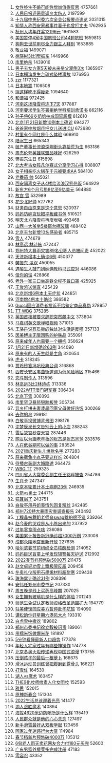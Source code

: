 1. [女性终生不婚可能性增加值得反思](https://s.weibo.com//weibo?q=%23%E5%A5%B3%E6%80%A7%E7%BB%88%E7%94%9F%E4%B8%8D%E5%A9%9A%E5%8F%AF%E8%83%BD%E6%80%A7%E5%A2%9E%E5%8A%A0%E5%80%BC%E5%BE%97%E5%8F%8D%E6%80%9D%23&Refer=top) 4757661
2. [人民日报评恶意返乡太伤人](https://s.weibo.com//weibo?q=%23%E4%BA%BA%E6%B0%91%E6%97%A5%E6%8A%A5%E8%AF%84%E6%81%B6%E6%84%8F%E8%BF%94%E4%B9%A1%E5%A4%AA%E4%BC%A4%E4%BA%BA%23&Refer=top) 2197599
3. [十九届中央纪委六次全会公报要点速览](https://s.weibo.com//weibo?q=%23%E5%8D%81%E4%B9%9D%E5%B1%8A%E4%B8%AD%E5%A4%AE%E7%BA%AA%E5%A7%94%E5%85%AD%E6%AC%A1%E5%85%A8%E4%BC%9A%E5%85%AC%E6%8A%A5%E8%A6%81%E7%82%B9%E9%80%9F%E8%A7%88%23&Refer=top) 2031015
4. [知情人称西安家暴事件妻子也曾打丈夫](https://s.weibo.com//weibo?q=%23%E7%9F%A5%E6%83%85%E4%BA%BA%E7%A7%B0%E8%A5%BF%E5%AE%89%E5%AE%B6%E6%9A%B4%E4%BA%8B%E4%BB%B6%E5%A6%BB%E5%AD%90%E4%B9%9F%E6%9B%BE%E6%89%93%E4%B8%88%E5%A4%AB%23&Refer=top) 1762935
5. [杭州人均年终奖12196元](https://s.weibo.com//weibo?q=%23%E6%9D%AD%E5%B7%9E%E4%BA%BA%E5%9D%87%E5%B9%B4%E7%BB%88%E5%A5%9612196%E5%85%83%23&Refer=top) 1661583
6. [美国暂停4家中国航班公司44趟航班](https://s.weibo.com//weibo?q=%23%E7%BE%8E%E5%9B%BD%E6%9A%82%E5%81%9C4%E5%AE%B6%E4%B8%AD%E5%9B%BD%E8%88%AA%E7%8F%AD%E5%85%AC%E5%8F%B844%E8%B6%9F%E8%88%AA%E7%8F%AD%23&Refer=top) 1659813
7. [狗狗去世前用尽全力跟主人拜别](https://s.weibo.com//weibo?q=%23%E7%8B%97%E7%8B%97%E5%8E%BB%E4%B8%96%E5%89%8D%E7%94%A8%E5%B0%BD%E5%85%A8%E5%8A%9B%E8%B7%9F%E4%B8%BB%E4%BA%BA%E6%8B%9C%E5%88%AB%23&Refer=top) 1653885
8. [敬业福](https://s.weibo.com//weibo?q=%E6%95%AC%E4%B8%9A%E7%A6%8F&Refer=top) 1499071
9. [徐瑛彬3比1樊振东](https://s.weibo.com//weibo?q=%23%E5%BE%90%E7%91%9B%E5%BD%AC3%E6%AF%941%E6%A8%8A%E6%8C%AF%E4%B8%9C%23&Refer=top) 1449966
10. [库里绝杀](https://s.weibo.com//weibo?q=%23%E5%BA%93%E9%87%8C%E7%BB%9D%E6%9D%80%23&Refer=top) 1439016
11. [男子去女方家5天被未来岳父灌倒3次](https://s.weibo.com//weibo?q=%23%E7%94%B7%E5%AD%90%E5%8E%BB%E5%A5%B3%E6%96%B9%E5%AE%B65%E5%A4%A9%E8%A2%AB%E6%9C%AA%E6%9D%A5%E5%B2%B3%E7%88%B6%E7%81%8C%E5%80%923%E6%AC%A1%23&Refer=top) 1365907
12. [日本横滨发生台球式坠楼事故](https://s.weibo.com//weibo?q=%23%E6%97%A5%E6%9C%AC%E6%A8%AA%E6%BB%A8%E5%8F%91%E7%94%9F%E5%8F%B0%E7%90%83%E5%BC%8F%E5%9D%A0%E6%A5%BC%E4%BA%8B%E6%95%85%23&Refer=top) 1276956
13. [zzr](https://s.weibo.com//weibo?q=zzr&Refer=top) 1177321
14. [日本地震](https://s.weibo.com//weibo?q=%E6%97%A5%E6%9C%AC%E5%9C%B0%E9%9C%87&Refer=top) 1106508
15. [照这样吃不得瘦死](https://s.weibo.com//weibo?q=%23%E7%85%A7%E8%BF%99%E6%A0%B7%E5%90%83%E4%B8%8D%E5%BE%97%E7%98%A6%E6%AD%BB%23&Refer=top) 1094640
16. [和谐福](https://s.weibo.com//weibo?q=%23%E5%92%8C%E8%B0%90%E7%A6%8F%23&Refer=top) 972425
17. [河南这场降雪将连下7天](https://s.weibo.com//weibo?q=%23%E6%B2%B3%E5%8D%97%E8%BF%99%E5%9C%BA%E9%99%8D%E9%9B%AA%E5%B0%86%E8%BF%9E%E4%B8%8B7%E5%A4%A9%23&Refer=top) 877887
18. [河南要求学生签署拒绝学科培训承诺书](https://s.weibo.com//weibo?q=%23%E6%B2%B3%E5%8D%97%E8%A6%81%E6%B1%82%E5%AD%A6%E7%94%9F%E7%AD%BE%E7%BD%B2%E6%8B%92%E7%BB%9D%E5%AD%A6%E7%A7%91%E5%9F%B9%E8%AE%AD%E6%89%BF%E8%AF%BA%E4%B9%A6%23&Refer=top) 862116
19. [孙子将69岁奶奶拍成国际超模](https://s.weibo.com//weibo?q=%23%E5%AD%99%E5%AD%90%E5%B0%8669%E5%B2%81%E5%A5%B6%E5%A5%B6%E6%8B%8D%E6%88%90%E5%9B%BD%E9%99%85%E8%B6%85%E6%A8%A1%23&Refer=top) 812610
20. [北京1月21日新增10例本土确诊](https://s.weibo.com//weibo?q=%23%E5%8C%97%E4%BA%AC1%E6%9C%8821%E6%97%A5%E6%96%B0%E5%A2%9E10%E4%BE%8B%E6%9C%AC%E5%9C%9F%E7%A1%AE%E8%AF%8A%23&Refer=top) 694277
21. [爸爸家中放烟花把女儿送进ICU](https://s.weibo.com//weibo?q=%23%E7%88%B8%E7%88%B8%E5%AE%B6%E4%B8%AD%E6%94%BE%E7%83%9F%E8%8A%B1%E6%8A%8A%E5%A5%B3%E5%84%BF%E9%80%81%E8%BF%9BICU%23&Refer=top) 672680
22. [村里有个网红是什么体验](https://s.weibo.com//weibo?q=%23%E6%9D%91%E9%87%8C%E6%9C%89%E4%B8%AA%E7%BD%91%E7%BA%A2%E6%98%AF%E4%BB%80%E4%B9%88%E4%BD%93%E9%AA%8C%23&Refer=top) 669910
23. [陆沉生日](https://s.weibo.com//weibo?q=%E9%99%86%E6%B2%89%E7%94%9F%E6%97%A5&Refer=top) 665343
24. [破产董事长流浪深圳街头靠拾荒为生](https://s.weibo.com//weibo?q=%23%E7%A0%B4%E4%BA%A7%E8%91%A3%E4%BA%8B%E9%95%BF%E6%B5%81%E6%B5%AA%E6%B7%B1%E5%9C%B3%E8%A1%97%E5%A4%B4%E9%9D%A0%E6%8B%BE%E8%8D%92%E4%B8%BA%E7%94%9F%23&Refer=top) 663186
25. [周杰伦夸英雄联盟品味好](https://s.weibo.com//weibo?q=%E5%91%A8%E6%9D%B0%E4%BC%A6%E5%A4%B8%E8%8B%B1%E9%9B%84%E8%81%94%E7%9B%9F%E5%93%81%E5%91%B3%E5%A5%BD&Refer=top) 626259
26. [樊振东生日](https://s.weibo.com//weibo?q=%E6%A8%8A%E6%8C%AF%E4%B8%9C%E7%94%9F%E6%97%A5&Refer=top) 615898
27. [北大考古女孩凡尔赛式分享学习心得](https://s.weibo.com//weibo?q=%23%E5%8C%97%E5%A4%A7%E8%80%83%E5%8F%A4%E5%A5%B3%E5%AD%A9%E5%87%A1%E5%B0%94%E8%B5%9B%E5%BC%8F%E5%88%86%E4%BA%AB%E5%AD%A6%E4%B9%A0%E5%BF%83%E5%BE%97%23&Refer=top) 608807
28. [女子相亲吃火锅花千元被要求AA](https://s.weibo.com//weibo?q=%23%E5%A5%B3%E5%AD%90%E7%9B%B8%E4%BA%B2%E5%90%83%E7%81%AB%E9%94%85%E8%8A%B1%E5%8D%83%E5%85%83%E8%A2%AB%E8%A6%81%E6%B1%82AA%23&Refer=top) 584100
29. [老番茄 帅](https://s.weibo.com//weibo?q=%E8%80%81%E7%95%AA%E8%8C%84%20%E5%B8%85&Refer=top) 565021
30. [西安隔离女子从4楼给流浪汉扔热饭](https://s.weibo.com//weibo?q=%23%E8%A5%BF%E5%AE%89%E9%9A%94%E7%A6%BB%E5%A5%B3%E5%AD%90%E4%BB%8E4%E6%A5%BC%E7%BB%99%E6%B5%81%E6%B5%AA%E6%B1%89%E6%89%94%E7%83%AD%E9%A5%AD%23&Refer=top) 564929
31. [新东方6个月亏损8亿至9亿美元](https://s.weibo.com//weibo?q=%23%E6%96%B0%E4%B8%9C%E6%96%B96%E4%B8%AA%E6%9C%88%E4%BA%8F%E6%8D%9F8%E4%BA%BF%E8%87%B39%E4%BA%BF%E7%BE%8E%E5%85%83%23&Refer=top) 564880
32. [故宫 雪](https://s.weibo.com//weibo?q=%E6%95%85%E5%AE%AB%20%E9%9B%AA&Refer=top) 532989
33. [花少北好帅](https://s.weibo.com//weibo?q=%E8%8A%B1%E5%B0%91%E5%8C%97%E5%A5%BD%E5%B8%85&Refer=top) 527762
34. [财务自由原来是这个意思](https://s.weibo.com//weibo?q=%23%E8%B4%A2%E5%8A%A1%E8%87%AA%E7%94%B1%E5%8E%9F%E6%9D%A5%E6%98%AF%E8%BF%99%E4%B8%AA%E6%84%8F%E6%80%9D%23&Refer=top) 520937
35. [妈妈防娃贪玩把平板藏书包](https://s.weibo.com//weibo?q=%23%E5%A6%88%E5%A6%88%E9%98%B2%E5%A8%83%E8%B4%AA%E7%8E%A9%E6%8A%8A%E5%B9%B3%E6%9D%BF%E8%97%8F%E4%B9%A6%E5%8C%85%23&Refer=top) 510521
36. [明天北方降雪将再度增强](https://s.weibo.com//weibo?q=%23%E6%98%8E%E5%A4%A9%E5%8C%97%E6%96%B9%E9%99%8D%E9%9B%AA%E5%B0%86%E5%86%8D%E5%BA%A6%E5%A2%9E%E5%BC%BA%23&Refer=top) 493468
37. [山西一大爷坐5楼窗台擦玻璃](https://s.weibo.com//weibo?q=%23%E5%B1%B1%E8%A5%BF%E4%B8%80%E5%A4%A7%E7%88%B7%E5%9D%905%E6%A5%BC%E7%AA%97%E5%8F%B0%E6%93%A6%E7%8E%BB%E7%92%83%23&Refer=top) 488402
38. [北京丰台新增10名感染者](https://s.weibo.com//weibo?q=%23%E5%8C%97%E4%BA%AC%E4%B8%B0%E5%8F%B0%E6%96%B0%E5%A2%9E10%E5%90%8D%E6%84%9F%E6%9F%93%E8%80%85%23&Refer=top) 485715
39. [雪人](https://s.weibo.com//weibo?q=%E9%9B%AA%E4%BA%BA&Refer=top) 474679
40. [林高远 林诗栋](https://s.weibo.com//weibo?q=%E6%9E%97%E9%AB%98%E8%BF%9C%20%E6%9E%97%E8%AF%97%E6%A0%8B&Refer=top) 472447
41. [郑州特大暴雨灾害89名公职人员被问责](https://s.weibo.com//weibo?q=%23%E9%83%91%E5%B7%9E%E7%89%B9%E5%A4%A7%E6%9A%B4%E9%9B%A8%E7%81%BE%E5%AE%B389%E5%90%8D%E5%85%AC%E8%81%8C%E4%BA%BA%E5%91%98%E8%A2%AB%E9%97%AE%E8%B4%A3%23&Refer=top) 452022
42. [天津新增本土确诊6例](https://s.weibo.com//weibo?q=%23%E5%A4%A9%E6%B4%A5%E6%96%B0%E5%A2%9E%E6%9C%AC%E5%9C%9F%E7%A1%AE%E8%AF%8A6%E4%BE%8B%23&Refer=top) 450377
43. [樊振东 混双](https://s.weibo.com//weibo?q=%E6%A8%8A%E6%8C%AF%E4%B8%9C%20%E6%B7%B7%E5%8F%8C&Refer=top) 450055
44. [遇陌生人敲门姐妹俩教科书式应对](https://s.weibo.com//weibo?q=%23%E9%81%87%E9%99%8C%E7%94%9F%E4%BA%BA%E6%95%B2%E9%97%A8%E5%A7%90%E5%A6%B9%E4%BF%A9%E6%95%99%E7%A7%91%E4%B9%A6%E5%BC%8F%E5%BA%94%E5%AF%B9%23&Refer=top) 446086
45. [信你的谐](https://s.weibo.com//weibo?q=%23%E4%BF%A1%E4%BD%A0%E7%9A%84%E8%B0%90%23&Refer=top) 428866
46. [老外一家三口坐高铁全程不戴口罩](https://s.weibo.com//weibo?q=%23%E8%80%81%E5%A4%96%E4%B8%80%E5%AE%B6%E4%B8%89%E5%8F%A3%E5%9D%90%E9%AB%98%E9%93%81%E5%85%A8%E7%A8%8B%E4%B8%8D%E6%88%B4%E5%8F%A3%E7%BD%A9%23&Refer=top) 425925
47. [王俊凯送惊喜](https://s.weibo.com//weibo?q=%E7%8E%8B%E4%BF%8A%E5%87%AF%E9%80%81%E6%83%8A%E5%96%9C&Refer=top) 425439
48. [北京新增6例本土无症状](https://s.weibo.com//weibo?q=%23%E5%8C%97%E4%BA%AC%E6%96%B0%E5%A2%9E6%E4%BE%8B%E6%9C%AC%E5%9C%9F%E6%97%A0%E7%97%87%E7%8A%B6%23&Refer=top) 424851
49. [河南增4例本土确诊](https://s.weibo.com//weibo?q=%23%E6%B2%B3%E5%8D%97%E5%A2%9E4%E4%BE%8B%E6%9C%AC%E5%9C%9F%E7%A1%AE%E8%AF%8A%23&Refer=top) 386582
50. [Gucci回应消费者投诉不给鉴定商品真伪](https://s.weibo.com//weibo?q=%23Gucci%E5%9B%9E%E5%BA%94%E6%B6%88%E8%B4%B9%E8%80%85%E6%8A%95%E8%AF%89%E4%B8%8D%E7%BB%99%E9%89%B4%E5%AE%9A%E5%95%86%E5%93%81%E7%9C%9F%E4%BC%AA%23&Refer=top) 378957
51. [TT WBG](https://s.weibo.com//weibo?q=TT%20WBG&Refer=top) 375285
52. [英国首相被要求辞职突然飙中文](https://s.weibo.com//weibo?q=%23%E8%8B%B1%E5%9B%BD%E9%A6%96%E7%9B%B8%E8%A2%AB%E8%A6%81%E6%B1%82%E8%BE%9E%E8%81%8C%E7%AA%81%E7%84%B6%E9%A3%99%E4%B8%AD%E6%96%87%23&Refer=top) 373804
53. [马嘉祺英文歌弹唱视频](https://s.weibo.com//weibo?q=%23%E9%A9%AC%E5%98%89%E7%A5%BA%E8%8B%B1%E6%96%87%E6%AD%8C%E5%BC%B9%E5%94%B1%E8%A7%86%E9%A2%91%23&Refer=top) 371013
54. [王珞丹说有质量的独处对生活是反哺](https://s.weibo.com//weibo?q=%23%E7%8E%8B%E7%8F%9E%E4%B8%B9%E8%AF%B4%E6%9C%89%E8%B4%A8%E9%87%8F%E7%9A%84%E7%8B%AC%E5%A4%84%E5%AF%B9%E7%94%9F%E6%B4%BB%E6%98%AF%E5%8F%8D%E5%93%BA%23&Refer=top) 357133
55. [医美博主无限回购的护肤品](https://s.weibo.com//weibo?q=%E5%8C%BB%E7%BE%8E%E5%8D%9A%E4%B8%BB%E6%97%A0%E9%99%90%E5%9B%9E%E8%B4%AD%E7%9A%84%E6%8A%A4%E8%82%A4%E5%93%81&Refer=top) 355091
56. [原来成年人也需要一个拥抱](https://s.weibo.com//weibo?q=%23%E5%8E%9F%E6%9D%A5%E6%88%90%E5%B9%B4%E4%BA%BA%E4%B9%9F%E9%9C%80%E8%A6%81%E4%B8%80%E4%B8%AA%E6%8B%A5%E6%8A%B1%23&Refer=top) 350624
57. [1月21日新增确诊63例](https://s.weibo.com//weibo?q=%231%E6%9C%8821%E6%97%A5%E6%96%B0%E5%A2%9E%E7%A1%AE%E8%AF%8A63%E4%BE%8B%23&Refer=top) 344090
58. [原来有的人天生就是主角](https://s.weibo.com//weibo?q=%23%E5%8E%9F%E6%9D%A5%E6%9C%89%E7%9A%84%E4%BA%BA%E5%A4%A9%E7%94%9F%E5%B0%B1%E6%98%AF%E4%B8%BB%E8%A7%92%23&Refer=top) 320654
59. [虎卡](https://s.weibo.com//weibo?q=%E8%99%8E%E5%8D%A1&Refer=top) 318245
60. [贾玲秒答冯巩经典台词](https://s.weibo.com//weibo?q=%23%E8%B4%BE%E7%8E%B2%E7%A7%92%E7%AD%94%E5%86%AF%E5%B7%A9%E7%BB%8F%E5%85%B8%E5%8F%B0%E8%AF%8D%23&Refer=top) 316868
61. [西安长安区韦曲街道调为低风险地区](https://s.weibo.com//weibo?q=%23%E8%A5%BF%E5%AE%89%E9%95%BF%E5%AE%89%E5%8C%BA%E9%9F%A6%E6%9B%B2%E8%A1%97%E9%81%93%E8%B0%83%E4%B8%BA%E4%BD%8E%E9%A3%8E%E9%99%A9%E5%9C%B0%E5%8C%BA%23&Refer=top) 315466
62. [恋与制作人](https://s.weibo.com//weibo?q=%E6%81%8B%E4%B8%8E%E5%88%B6%E4%BD%9C%E4%BA%BA&Refer=top) 313596
63. [林高远3比2林诗栋](https://s.weibo.com//weibo?q=%23%E6%9E%97%E9%AB%98%E8%BF%9C3%E6%AF%942%E6%9E%97%E8%AF%97%E6%A0%8B%23&Refer=top) 313336
64. [2022WTT澳门冠军赛](https://s.weibo.com//weibo?q=%232022WTT%E6%BE%B3%E9%97%A8%E5%86%A0%E5%86%9B%E8%B5%9B%23&Refer=top) 306434
65. [北京下雪](https://s.weibo.com//weibo?q=%E5%8C%97%E4%BA%AC%E4%B8%8B%E9%9B%AA&Refer=top) 306093
66. [库里罕见暴怒狠踹板凳](https://s.weibo.com//weibo?q=%23%E5%BA%93%E9%87%8C%E7%BD%95%E8%A7%81%E6%9A%B4%E6%80%92%E7%8B%A0%E8%B8%B9%E6%9D%BF%E5%87%B3%23&Refer=top) 305734
67. [异乡打拼夫妻凌晨回家父母做好热饭](https://s.weibo.com//weibo?q=%23%E5%BC%82%E4%B9%A1%E6%89%93%E6%8B%BC%E5%A4%AB%E5%A6%BB%E5%87%8C%E6%99%A8%E5%9B%9E%E5%AE%B6%E7%88%B6%E6%AF%8D%E5%81%9A%E5%A5%BD%E7%83%AD%E9%A5%AD%23&Refer=top) 300269
68. [去你的岛](https://s.weibo.com//weibo?q=%E5%8E%BB%E4%BD%A0%E7%9A%84%E5%B2%9B&Refer=top) 299181
69. [白敬亭换微博背景图](https://s.weibo.com//weibo?q=%23%E7%99%BD%E6%95%AC%E4%BA%AD%E6%8D%A2%E5%BE%AE%E5%8D%9A%E8%83%8C%E6%99%AF%E5%9B%BE%23&Refer=top) 298176
70. [沈梦辰发长文告别云上的小店](https://s.weibo.com//weibo?q=%23%E6%B2%88%E6%A2%A6%E8%BE%B0%E5%8F%91%E9%95%BF%E6%96%87%E5%91%8A%E5%88%AB%E4%BA%91%E4%B8%8A%E7%9A%84%E5%B0%8F%E5%BA%97%23&Refer=top) 288243
71. [雪后故宫秒变天宫](https://s.weibo.com//weibo?q=%23%E9%9B%AA%E5%90%8E%E6%95%85%E5%AE%AB%E7%A7%92%E5%8F%98%E5%A4%A9%E5%AE%AB%23&Refer=top) 287446
72. [网友以为画老年妆的张杰是张杰爸爸](https://s.weibo.com//weibo?q=%23%E7%BD%91%E5%8F%8B%E4%BB%A5%E4%B8%BA%E7%94%BB%E8%80%81%E5%B9%B4%E5%A6%86%E7%9A%84%E5%BC%A0%E6%9D%B0%E6%98%AF%E5%BC%A0%E6%9D%B0%E7%88%B8%E7%88%B8%23&Refer=top) 283576
73. [人在低谷期可以做的事](https://s.weibo.com//weibo?q=%23%E4%BA%BA%E5%9C%A8%E4%BD%8E%E8%B0%B7%E6%9C%9F%E5%8F%AF%E4%BB%A5%E5%81%9A%E7%9A%84%E4%BA%8B%23&Refer=top) 283524
74. [2021重庆新生儿爆款名字](https://s.weibo.com//weibo?q=%232021%E9%87%8D%E5%BA%86%E6%96%B0%E7%94%9F%E5%84%BF%E7%88%86%E6%AC%BE%E5%90%8D%E5%AD%97%23&Refer=top) 277283
75. [原来章鱼小丸子要这样吃](https://s.weibo.com//weibo?q=%23%E5%8E%9F%E6%9D%A5%E7%AB%A0%E9%B1%BC%E5%B0%8F%E4%B8%B8%E5%AD%90%E8%A6%81%E8%BF%99%E6%A0%B7%E5%90%83%23&Refer=top) 264804
76. [待播古装剧大婚路透](https://s.weibo.com//weibo?q=%23%E5%BE%85%E6%92%AD%E5%8F%A4%E8%A3%85%E5%89%A7%E5%A4%A7%E5%A9%9A%E8%B7%AF%E9%80%8F%23&Refer=top) 264473
77. [WBG TT](https://s.weibo.com//weibo?q=WBG%20TT&Refer=top) 259325
78. [四川省人大常委会副主任王铭晖被查](https://s.weibo.com//weibo?q=%23%E5%9B%9B%E5%B7%9D%E7%9C%81%E4%BA%BA%E5%A4%A7%E5%B8%B8%E5%A7%94%E4%BC%9A%E5%89%AF%E4%B8%BB%E4%BB%BB%E7%8E%8B%E9%93%AD%E6%99%96%E8%A2%AB%E6%9F%A5%23&Refer=top) 254786
79. [生肖卡](https://s.weibo.com//weibo?q=%23%E7%94%9F%E8%82%96%E5%8D%A1%23&Refer=top) 247347
80. [北京本轮累计本土病例23例](https://s.weibo.com//weibo?q=%23%E5%8C%97%E4%BA%AC%E6%9C%AC%E8%BD%AE%E7%B4%AF%E8%AE%A1%E6%9C%AC%E5%9C%9F%E7%97%85%E4%BE%8B23%E4%BE%8B%23&Refer=top) 246935
81. [火箭vs勇士](https://s.weibo.com//weibo?q=%23%E7%81%AB%E7%AE%ADvs%E5%8B%87%E5%A3%AB%23&Refer=top) 244715
82. [猫耳崩了](https://s.weibo.com//weibo?q=%E7%8C%AB%E8%80%B3%E5%B4%A9%E4%BA%86&Refer=top) 243751
83. [白敬亭用丹姐表情包回复粉丝](https://s.weibo.com//weibo?q=%23%E7%99%BD%E6%95%AC%E4%BA%AD%E7%94%A8%E4%B8%B9%E5%A7%90%E8%A1%A8%E6%83%85%E5%8C%85%E5%9B%9E%E5%A4%8D%E7%B2%89%E4%B8%9D%23&Refer=top) 242485
84. [郑州720特大暴雨灾害调查报告](https://s.weibo.com//weibo?q=%23%E9%83%91%E5%B7%9E720%E7%89%B9%E5%A4%A7%E6%9A%B4%E9%9B%A8%E7%81%BE%E5%AE%B3%E8%B0%83%E6%9F%A5%E6%8A%A5%E5%91%8A%23&Refer=top) 240492
85. [丁程鑫被舞蹈老师夸swag跳的很不错](https://s.weibo.com//weibo?q=%23%E4%B8%81%E7%A8%8B%E9%91%AB%E8%A2%AB%E8%88%9E%E8%B9%88%E8%80%81%E5%B8%88%E5%A4%B8swag%E8%B7%B3%E7%9A%84%E5%BE%88%E4%B8%8D%E9%94%99%23&Refer=top) 239264
86. [赵今麦的哭戏是从小练出来的](https://s.weibo.com//weibo?q=%23%E8%B5%B5%E4%BB%8A%E9%BA%A6%E7%9A%84%E5%93%AD%E6%88%8F%E6%98%AF%E4%BB%8E%E5%B0%8F%E7%BB%83%E5%87%BA%E6%9D%A5%E7%9A%84%23&Refer=top) 237922
87. [过年零食囤点啥](https://s.weibo.com//weibo?q=%23%E8%BF%87%E5%B9%B4%E9%9B%B6%E9%A3%9F%E5%9B%A4%E7%82%B9%E5%95%A5%23&Refer=top) 236086
88. [美国累计报告新冠确诊超7000万例](https://s.weibo.com//weibo?q=%23%E7%BE%8E%E5%9B%BD%E7%B4%AF%E8%AE%A1%E6%8A%A5%E5%91%8A%E6%96%B0%E5%86%A0%E7%A1%AE%E8%AF%8A%E8%B6%857000%E4%B8%87%E4%BE%8B%23&Refer=top) 233008
89. [成都永陵地宫重新开放](https://s.weibo.com//weibo?q=%23%E6%88%90%E9%83%BD%E6%B0%B8%E9%99%B5%E5%9C%B0%E5%AE%AB%E9%87%8D%E6%96%B0%E5%BC%80%E6%94%BE%23&Refer=top) 227635
90. [哈尔滨春节前组织全员核酸检测](https://s.weibo.com//weibo?q=%23%E5%93%88%E5%B0%94%E6%BB%A8%E6%98%A5%E8%8A%82%E5%89%8D%E7%BB%84%E7%BB%87%E5%85%A8%E5%91%98%E6%A0%B8%E9%85%B8%E6%A3%80%E6%B5%8B%23&Refer=top) 214052
91. [妈妈目送盲童上学发现辅警每天护送](https://s.weibo.com//weibo?q=%23%E5%A6%88%E5%A6%88%E7%9B%AE%E9%80%81%E7%9B%B2%E7%AB%A5%E4%B8%8A%E5%AD%A6%E5%8F%91%E7%8E%B0%E8%BE%85%E8%AD%A6%E6%AF%8F%E5%A4%A9%E6%8A%A4%E9%80%81%23&Refer=top) 212992
92. [2022春节档预售破5000万](https://s.weibo.com//weibo?q=%232022%E6%98%A5%E8%8A%82%E6%A1%A3%E9%A2%84%E5%94%AE%E7%A0%B45000%E4%B8%87%23&Refer=top) 211475
93. [赵文卓轻功雪上飘极限反超](https://s.weibo.com//weibo?q=%23%E8%B5%B5%E6%96%87%E5%8D%93%E8%BD%BB%E5%8A%9F%E9%9B%AA%E4%B8%8A%E9%A3%98%E6%9E%81%E9%99%90%E5%8F%8D%E8%B6%85%23&Refer=top) 209458
94. [冬奥礼仪服用石墨烯材料超耐寒](https://s.weibo.com//weibo?q=%23%E5%86%AC%E5%A5%A5%E7%A4%BC%E4%BB%AA%E6%9C%8D%E7%94%A8%E7%9F%B3%E5%A2%A8%E7%83%AF%E6%9D%90%E6%96%99%E8%B6%85%E8%80%90%E5%AF%92%23&Refer=top) 209438
95. [珠海累计确诊31例](https://s.weibo.com//weibo?q=%23%E7%8F%A0%E6%B5%B7%E7%B4%AF%E8%AE%A1%E7%A1%AE%E8%AF%8A31%E4%BE%8B%23&Refer=top) 208396
96. [安伟任郑州市委书记](https://s.weibo.com//weibo?q=%23%E5%AE%89%E4%BC%9F%E4%BB%BB%E9%83%91%E5%B7%9E%E5%B8%82%E5%A7%94%E4%B9%A6%E8%AE%B0%23&Refer=top) 207330
97. [周五晚是线上买药高峰期](https://s.weibo.com//weibo?q=%23%E5%91%A8%E4%BA%94%E6%99%9A%E6%98%AF%E7%BA%BF%E4%B8%8A%E4%B9%B0%E8%8D%AF%E9%AB%98%E5%B3%B0%E6%9C%9F%23&Refer=top) 207025
98. [女生拥有玻璃肌是什么样的体验](https://s.weibo.com//weibo?q=%23%E5%A5%B3%E7%94%9F%E6%8B%A5%E6%9C%89%E7%8E%BB%E7%92%83%E8%82%8C%E6%98%AF%E4%BB%80%E4%B9%88%E6%A0%B7%E7%9A%84%E4%BD%93%E9%AA%8C%23&Refer=top) 201243
99. [师范生免试认定教师资格改革范围扩大](https://s.weibo.com//weibo?q=%23%E5%B8%88%E8%8C%83%E7%94%9F%E5%85%8D%E8%AF%95%E8%AE%A4%E5%AE%9A%E6%95%99%E5%B8%88%E8%B5%84%E6%A0%BC%E6%94%B9%E9%9D%A9%E8%8C%83%E5%9B%B4%E6%89%A9%E5%A4%A7%23&Refer=top) 194779
100. [驻美使馆回应美方暂停赴华航班](https://s.weibo.com//weibo?q=%23%E9%A9%BB%E7%BE%8E%E4%BD%BF%E9%A6%86%E5%9B%9E%E5%BA%94%E7%BE%8E%E6%96%B9%E6%9A%82%E5%81%9C%E8%B5%B4%E5%8D%8E%E8%88%AA%E7%8F%AD%23&Refer=top) 194090
101. [谭松韵你好星期六港风大片](https://s.weibo.com//weibo?q=%23%E8%B0%AD%E6%9D%BE%E9%9F%B5%E4%BD%A0%E5%A5%BD%E6%98%9F%E6%9C%9F%E5%85%AD%E6%B8%AF%E9%A3%8E%E5%A4%A7%E7%89%87%23&Refer=top) 193310
102. [白虎雪中撒欢](https://s.weibo.com//weibo?q=%23%E7%99%BD%E8%99%8E%E9%9B%AA%E4%B8%AD%E6%92%92%E6%AC%A2%23&Refer=top) 189802
103. [郑州市委书记徐立毅被问责](https://s.weibo.com//weibo?q=%23%E9%83%91%E5%B7%9E%E5%B8%82%E5%A7%94%E4%B9%A6%E8%AE%B0%E5%BE%90%E7%AB%8B%E6%AF%85%E8%A2%AB%E9%97%AE%E8%B4%A3%23&Refer=top) 189061
104. [用糯米饭做爆米花](https://s.weibo.com//weibo?q=%E7%94%A8%E7%B3%AF%E7%B1%B3%E9%A5%AD%E5%81%9A%E7%88%86%E7%B1%B3%E8%8A%B1&Refer=top) 181897
105. [5分钟看懂最新人口趋势](https://s.weibo.com//weibo?q=%235%E5%88%86%E9%92%9F%E7%9C%8B%E6%87%82%E6%9C%80%E6%96%B0%E4%BA%BA%E5%8F%A3%E8%B6%8B%E5%8A%BF%23&Refer=top) 177378
106. [年轻人宅家过年有哪些神操作](https://s.weibo.com//weibo?q=%23%E5%B9%B4%E8%BD%BB%E4%BA%BA%E5%AE%85%E5%AE%B6%E8%BF%87%E5%B9%B4%E6%9C%89%E5%93%AA%E4%BA%9B%E7%A5%9E%E6%93%8D%E4%BD%9C%23&Refer=top) 174778
107. [北京冬奥火炬传递再现中国式浪漫](https://s.weibo.com//weibo?q=%23%E5%8C%97%E4%BA%AC%E5%86%AC%E5%A5%A5%E7%81%AB%E7%82%AC%E4%BC%A0%E9%80%92%E5%86%8D%E7%8E%B0%E4%B8%AD%E5%9B%BD%E5%BC%8F%E6%B5%AA%E6%BC%AB%23&Refer=top) 173755
108. [压倒孩子的最后一根萝卜](https://s.weibo.com//weibo?q=%23%E5%8E%8B%E5%80%92%E5%AD%A9%E5%AD%90%E7%9A%84%E6%9C%80%E5%90%8E%E4%B8%80%E6%A0%B9%E8%90%9D%E5%8D%9C%23&Refer=top) 168675
109. [滑冰运动员训练曾把脚磨到露骨头](https://s.weibo.com//weibo?q=%23%E6%BB%91%E5%86%B0%E8%BF%90%E5%8A%A8%E5%91%98%E8%AE%AD%E7%BB%83%E6%9B%BE%E6%8A%8A%E8%84%9A%E7%A3%A8%E5%88%B0%E9%9C%B2%E9%AA%A8%E5%A4%B4%23&Refer=top) 166221
110. [打雪仗](https://s.weibo.com//weibo?q=%E6%89%93%E9%9B%AA%E4%BB%97&Refer=top) 164530
111. [湖人vs魔术](https://s.weibo.com//weibo?q=%23%E6%B9%96%E4%BA%BAvs%E9%AD%94%E6%9C%AF%23&Refer=top) 160457
112. [THE9化妆师给素人化女团妆](https://s.weibo.com//weibo?q=%23THE9%E5%8C%96%E5%A6%86%E5%B8%88%E7%BB%99%E7%B4%A0%E4%BA%BA%E5%8C%96%E5%A5%B3%E5%9B%A2%E5%A6%86%23&Refer=top) 152593
113. [雅思](https://s.weibo.com//weibo?q=%E9%9B%85%E6%80%9D&Refer=top) 152015
114. [原神新春会](https://s.weibo.com//weibo?q=%E5%8E%9F%E7%A5%9E%E6%96%B0%E6%98%A5%E4%BC%9A&Refer=top) 151304
115. [2022生活总该迎着光亮](https://s.weibo.com//weibo?q=%232022%E7%94%9F%E6%B4%BB%E6%80%BB%E8%AF%A5%E8%BF%8E%E7%9D%80%E5%85%89%E4%BA%AE%23&Refer=top) 141477
116. [湖人战胜魔术](https://s.weibo.com//weibo?q=%23%E6%B9%96%E4%BA%BA%E6%88%98%E8%83%9C%E9%AD%94%E6%9C%AF%23&Refer=top) 140894
117. [海拔4620米边防哨所是什么样](https://s.weibo.com//weibo?q=%23%E6%B5%B7%E6%8B%944620%E7%B1%B3%E8%BE%B9%E9%98%B2%E5%93%A8%E6%89%80%E6%98%AF%E4%BB%80%E4%B9%88%E6%A0%B7%23&Refer=top) 135419
118. [人民群众就是他的心心念念](https://s.weibo.com//weibo?q=%23%E4%BA%BA%E6%B0%91%E7%BE%A4%E4%BC%97%E5%B0%B1%E6%98%AF%E4%BB%96%E7%9A%84%E5%BF%83%E5%BF%83%E5%BF%B5%E5%BF%B5%23&Refer=top) 127497
119. [新手滑雪最好从双板学起](https://s.weibo.com//weibo?q=%23%E6%96%B0%E6%89%8B%E6%BB%91%E9%9B%AA%E6%9C%80%E5%A5%BD%E4%BB%8E%E5%8F%8C%E6%9D%BF%E5%AD%A6%E8%B5%B7%23&Refer=top) 123456
120. [回家过年迷惑行为大赏](https://s.weibo.com//weibo?q=%23%E5%9B%9E%E5%AE%B6%E8%BF%87%E5%B9%B4%E8%BF%B7%E6%83%91%E8%A1%8C%E4%B8%BA%E5%A4%A7%E8%B5%8F%23&Refer=top) 114984
121. [春节档新片预售破4000万](https://s.weibo.com//weibo?q=%23%E6%98%A5%E8%8A%82%E6%A1%A3%E6%96%B0%E7%89%87%E9%A2%84%E5%94%AE%E7%A0%B44000%E4%B8%87%23&Refer=top) 105312
122. [6旬老人雨天卖花网友合力付180元买完](https://s.weibo.com//weibo?q=%236%E6%97%AC%E8%80%81%E4%BA%BA%E9%9B%A8%E5%A4%A9%E5%8D%96%E8%8A%B1%E7%BD%91%E5%8F%8B%E5%90%88%E5%8A%9B%E4%BB%98180%E5%85%83%E4%B9%B0%E5%AE%8C%23&Refer=top) 52600
123. [广东男篮外援莱多完成注册](https://s.weibo.com//weibo?q=%23%E5%B9%BF%E4%B8%9C%E7%94%B7%E7%AF%AE%E5%A4%96%E6%8F%B4%E8%8E%B1%E5%A4%9A%E5%AE%8C%E6%88%90%E6%B3%A8%E5%86%8C%23&Refer=top) 47183
124. [零容忍](https://s.weibo.com//weibo?q=%E9%9B%B6%E5%AE%B9%E5%BF%8D&Refer=top) 43352
